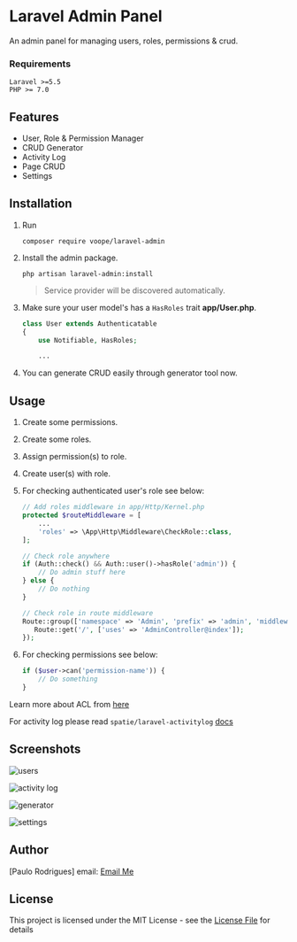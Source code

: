 # Laravel Admin Panel
An admin panel for managing users, roles, permissions & crud.

### Requirements
    Laravel >=5.5
    PHP >= 7.0

## Features
- User, Role & Permission Manager
- CRUD Generator
- Activity Log
- Page CRUD
- Settings

## Installation

1. Run
    ```
    composer require voope/laravel-admin
    ```

2. Install the admin package.
    ```
    php artisan laravel-admin:install
    ```
    > Service provider will be discovered automatically.
3. Make sure your user model's has a ```HasRoles``` trait **app/User.php**.
    ```php
    class User extends Authenticatable
    {
        use Notifiable, HasRoles;

        ...
    ```

4. You can generate CRUD easily through generator tool now.


## Usage

1. Create some permissions.

2. Create some roles.

3. Assign permission(s) to role.

4. Create user(s) with role.

5. For checking authenticated user's role see below:
    ```php
    // Add roles middleware in app/Http/Kernel.php
    protected $routeMiddleware = [
        ...
        'roles' => \App\Http\Middleware\CheckRole::class,
    ];
    ```

    ```php
    // Check role anywhere
    if (Auth::check() && Auth::user()->hasRole('admin')) {
        // Do admin stuff here
    } else {
        // Do nothing
    }

    // Check role in route middleware
    Route::group(['namespace' => 'Admin', 'prefix' => 'admin', 'middleware' => ['auth', 'roles'], 'roles' => 'admin'], function () {
       Route::get('/', ['uses' => 'AdminController@index']);
    });
    ```

6. For checking permissions see below:

    ```php
    if ($user->can('permission-name')) {
        // Do something
    }
    ```

Learn more about ACL from [here](https://laravel.com/docs/master/authorization)

For activity log please read `spatie/laravel-activitylog` [docs](https://docs.spatie.be/laravel-activitylog/v2/introduction)

## Screenshots

![users](https://user-images.githubusercontent.com/1708683/43477093-1ac08d42-951c-11e8-8217-00aedc19b28d.png)

![activity log](https://user-images.githubusercontent.com/1708683/43477154-426d849e-951c-11e8-8682-ac1950114a5a.png)

![generator](https://user-images.githubusercontent.com/1708683/43477174-5381d15e-951c-11e8-9f86-2e45acd38f08.png)

![settings](https://user-images.githubusercontent.com/1708683/43679408-67b724d0-9846-11e8-8eb0-49e04c449ee3.png)

## Author

[Paulo Rodrigues] email: [Email Me](mailto:paulinhojrodrigues@gmail.com)

## License

This project is licensed under the MIT License - see the [License File](LICENSE) for details
